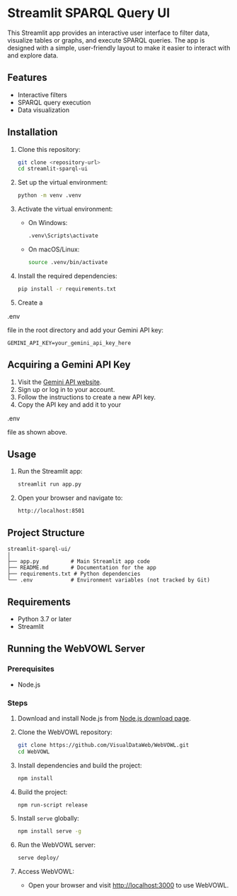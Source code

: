 # Streamlit SPARQL Query UI
This Streamlit app provides an interactive user interface to filter data, visualize tables or graphs, and execute SPARQL queries. The app is designed with a simple, user-friendly layout to make it easier to interact with and explore data.

## Features
- Interactive filters
- SPARQL query execution
- Data visualization

## Installation
1. Clone this repository:
   ```bash
   git clone <repository-url>
   cd streamlit-sparql-ui
   ```

2. Set up the virtual environment:
   ```bash
   python -m venv .venv
   ```

3. Activate the virtual environment:
   - On Windows:
     ```bash
     .venv\Scripts\activate
     ```
   - On macOS/Linux:
     ```bash
     source .venv/bin/activate
     ```

4. Install the required dependencies:
   ```bash
   pip install -r requirements.txt
   ```

5. Create a 

.env

 file in the root directory and add your Gemini API key:
   ```plaintext
   GEMINI_API_KEY=your_gemini_api_key_here
   ```

## Acquiring a Gemini API Key
1. Visit the [Gemini API website](https://developers.google.com/gemini).
2. Sign up or log in to your account.
3. Follow the instructions to create a new API key.
4. Copy the API key and add it to your 

.env

 file as shown above.

## Usage
1. Run the Streamlit app:
   ```bash
   streamlit run app.py
   ```

2. Open your browser and navigate to:
   ```
   http://localhost:8501
   ```

## Project Structure
```plaintext
streamlit-sparql-ui/
│
├── app.py          # Main Streamlit app code
├── README.md       # Documentation for the app
├── requirements.txt # Python dependencies
└── .env            # Environment variables (not tracked by Git)
```

## Requirements
- Python 3.7 or later
- Streamlit

## Running the WebVOWL Server

### Prerequisites
- Node.js

### Steps
1. Download and install Node.js from [Node.js download page](http://nodejs.org/download/).

2. Clone the WebVOWL repository:
   ```bash
   git clone https://github.com/VisualDataWeb/WebVOWL.git
   cd WebVOWL
   ```

3. Install dependencies and build the project:
   ```bash
   npm install
   ```

4. Build the project:
   ```bash
   npm run-script release
   ```

5. Install `serve` globally:
   ```bash
   npm install serve -g
   ```

6. Run the WebVOWL server:
   ```bash
   serve deploy/
   ```

7. Access WebVOWL:
   - Open your browser and visit [http://localhost:3000](http://localhost:3000) to use WebVOWL.